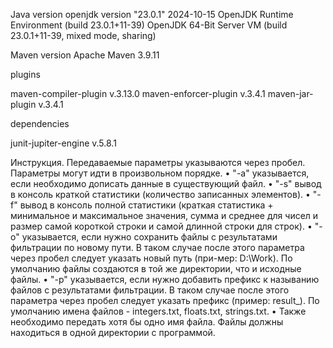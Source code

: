 Java version
openjdk version "23.0.1" 2024-10-15
OpenJDK Runtime Environment (build 23.0.1+11-39)
OpenJDK 64-Bit Server VM (build 23.0.1+11-39, mixed mode, sharing)

Maven version
Apache Maven 3.9.11

plugins

maven-compiler-plugin v.3.13.0
maven-enforcer-plugin v.3.4.1
maven-jar-plugin v.3.4.1

dependencies

junit-jupiter-engine v.5.8.1

Инструкция.
Передаваемые параметры указываются через пробел. Параметры могут идти в произвольном порядке.
•	"-a" указывается, если необходимо дописать данные в существующий файл.
•	"-s" вывод в консоль краткой статистики (количество записанных элементов).
•	"-f" вывод в консоль полной статистики (краткая статистика + минимальное и максимальное значения, сумма и среднее для чисел и размер самой короткой строки и самой длинной строки для строк).
•	"-o" указывается, если нужно сохранить файлы с результатами фильтрации по новому пути. В таком случае после этого параметра через пробел следует указать новый путь (при-мер: D:\Work). По умолчанию файлы создаются в той же директории, что и исходные файлы.
•	"-p" указывается, если нужно добавить префикс к называнию файлов с результатами фильтрации. В таком случае после этого параметра через пробел следует указать префикс (пример: result_). По умолчанию имена файлов - integers.txt, floats.txt, strings.txt.
•	Также необходимо передать хотя бы одно имя файла. Файлы должны находиться в одной директории с программой.

